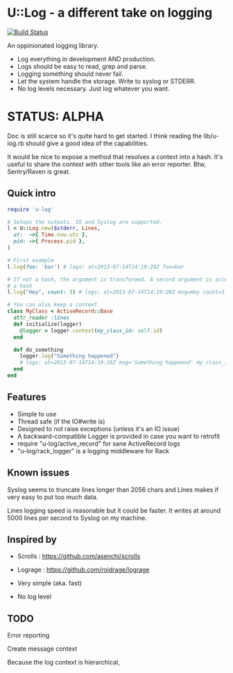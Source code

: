 U::Log - a different take on logging
====================================

[![Build
Status](https://travis-ci.org/zimbatm/u-log.svg?branch=master)](https://travis-ci.org/zimbatm/u-log)

An oppinionated logging library.

* Log everything in development AND production.
* Logs should be easy to read, grep and parse.
* Logging something should never fail.
* Let the system handle the storage. Write to syslog or STDERR.
* No log levels necessary. Just log whatever you want.

STATUS: ALPHA
=============

Doc is still scarce so it's quite hard to get started. I think reading the
lib/u-log.rb should give a good idea of the capabilities.

It would be nice to expose a method that resolves a context into a hash. It's
useful to share the context with other tools like an error reporter. Btw,
Sentry/Raven is great.

Quick intro
-----------

```ruby
require 'u-log'

# Setups the outputs. IO and Syslog are supported.
l = U::Log.new($stderr, Lines,
  at:  ->{ Time.now.utc },
  pid: ->{ Process.pid },
)

# First example
l.log(foo: 'bar') # logs: at=2013-07-14T14:19:28Z foo=bar

# If not a hash, the argument is transformed. A second argument is accepted as
# a hash
l.log("Hey", count: 3) # logs: at=2013-07-14T14:19:28Z msg=Hey count=3

# You can also keep a context
class MyClass < ActiveRecord::Base
  attr_reader :lines
  def initialize(logger)
    @logger = logger.context(my_class_id: self.id)
  end

  def do_something
    logger.log("Something happened")
    # logs: at=2013-07-14T14:19:28Z msg='Something happeend' my_class_id: 2324
  end
end
```

Features
--------

* Simple to use
* Thread safe (if the IO#write is)
* Designed to not raise exceptions (unless it's an IO issue)
* A backward-compatible Logger is provided in case you want to retrofit
* require "u-log/active_record" for sane ActiveRecord logs
* "u-log/rack_logger" is a logging middleware for Rack

Known issues
------------

Syslog seems to truncate lines longer than 2056 chars and Lines makes if very
easy to put too much data.

Lines logging speed is reasonable but it could be faster. It writes at around
5000 lines per second to Syslog on my machine.

Inspired by
-----------

 * Scrolls : https://github.com/asenchi/scrolls
 * Lograge : https://github.com/roidrage/lograge





* Very simple (aka. fast)
* No log level



TODO
----

Error reporting

Create message context


Because the log context is hierarchical, 
